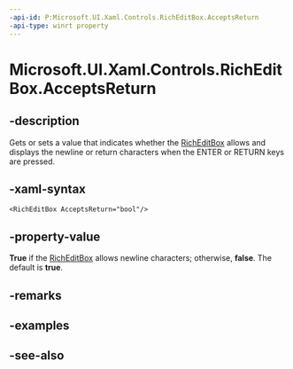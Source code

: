 ```yaml
---
-api-id: P:Microsoft.UI.Xaml.Controls.RichEditBox.AcceptsReturn
-api-type: winrt property
---
```


<!-- Property syntax
public bool AcceptsReturn { get;  set; }
-->

# Microsoft.UI.Xaml.Controls.RichEditBox.AcceptsReturn

## -description
Gets or sets a value that indicates whether the [RichEditBox](richeditbox.md) allows and displays the newline or return characters when the ENTER or RETURN keys are pressed.

## -xaml-syntax
```xaml
<RichEditBox AcceptsReturn="bool"/>
```


## -property-value
**True** if the [RichEditBox](richeditbox.md) allows newline characters; otherwise, **false**. The default is **true**.

## -remarks

## -examples

## -see-also
